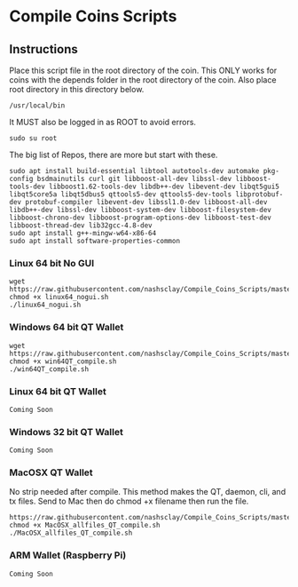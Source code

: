 # Compile Coins Scripts

## Instructions
Place this script file in the root directory of the coin. 
This ONLY works for coins with the depends folder in the root directory of the coin. 
Also place root directory in this directory below. 

```
/usr/local/bin
```


It MUST also be logged in as ROOT to avoid errors. 

```
sudo su root
```


The big list of Repos, there are more but start with these.

```
sudo apt install build-essential libtool autotools-dev automake pkg-config bsdmainutils curl git libboost-all-dev libssl-dev libboost-tools-dev libboost1.62-tools-dev libdb++-dev libevent-dev libqt5gui5 libqt5core5a libqt5dbus5 qttools5-dev qttools5-dev-tools libprotobuf-dev protobuf-compiler libevent-dev libssl1.0-dev libboost-all-dev libdb++-dev libssl-dev libboost-system-dev libboost-filesystem-dev libboost-chrono-dev libboost-program-options-dev libboost-test-dev libboost-thread-dev lib32gcc-4.8-dev
sudo apt install g++-mingw-w64-x86-64
sudo apt install software-properties-common

```


### Linux 64 bit No GUI
```
wget https://raw.githubusercontent.com/nashsclay/Compile_Coins_Scripts/master/linux64_nogui.sh
chmod +x linux64_nogui.sh
./linux64_nogui.sh
```


### Windows 64 bit QT Wallet
```
wget https://raw.githubusercontent.com/nashsclay/Compile_Coins_Scripts/master/win64QT_compile.sh
chmod +x win64QT_compile.sh
./win64QT_compile.sh
```


### Linux 64 bit QT Wallet
```
Coming Soon
```


### Windows 32 bit QT Wallet
```
Coming Soon
```


### MacOSX QT Wallet
No strip needed after compile. This method makes the QT, daemon, cli, and tx files. Send to Mac then do chmod +x filename then run the file.

```
https://raw.githubusercontent.com/nashsclay/Compile_Coins_Scripts/master/MacOSX_allfiles_QT_compile.sh
chmod +x MacOSX_allfiles_QT_compile.sh
./MacOSX_allfiles_QT_compile.sh
```


### ARM Wallet (Raspberry Pi)
```
Coming Soon
```

